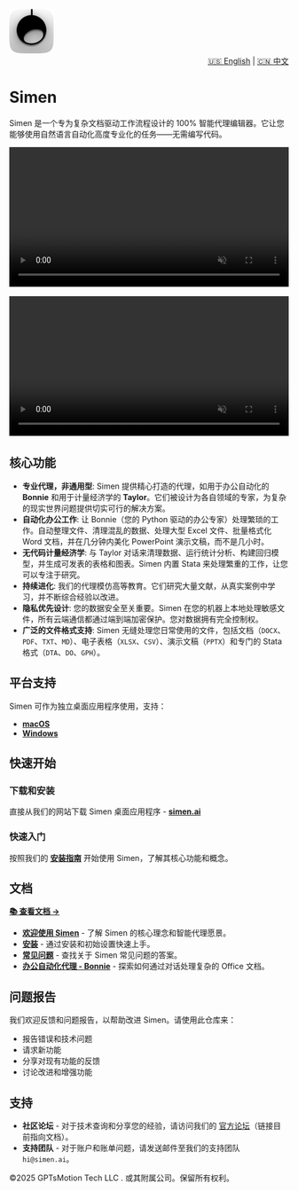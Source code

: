 <div align="left">
  <img src="assets/icon.png" alt="Simen" width="80" height="80">
  
  <div align="right">
    <a href="README.md">🇺🇸 English</a> | <a href="README_CN.md">🇨🇳 中文</a>
  </div>
  
  # Simen
  
  Simen 是一个专为复杂文档驱动工作流程设计的 100% 智能代理编辑器。它让您能够使用自然语言自动化高度专业化的任务——无需编写代码。
  
  <video src="https://github.com/user-attachments/assets/63482f5f-6335-495c-bf82-481f23b738c3" autoplay loop muted playsinline width="100%"></video>
  
  <video src="https://github.com/user-attachments/assets/dfdc647f-0ff1-4005-b54a-b40122e26ce8" autoplay loop muted playsinline width="100%"></video>

</div>

## 核心功能

- **专业代理，非通用型**: Simen 提供精心打造的代理，如用于办公自动化的 **Bonnie** 和用于计量经济学的 **Taylor**。它们被设计为各自领域的专家，为复杂的现实世界问题提供切实可行的解决方案。
- **自动化办公工作**: 让 Bonnie（您的 Python 驱动的办公专家）处理繁琐的工作。自动整理文件、清理混乱的数据、处理大型 Excel 文件、批量格式化 Word 文档，并在几分钟内美化 PowerPoint 演示文稿，而不是几小时。
- **无代码计量经济学**: 与 Taylor 对话来清理数据、运行统计分析、构建回归模型，并生成可发表的表格和图表。Simen 内置 Stata 来处理繁重的工作，让您可以专注于研究。
- **持续进化**: 我们的代理模仿高等教育。它们研究大量文献，从真实案例中学习，并不断综合经验以改进。
- **隐私优先设计**: 您的数据安全至关重要。Simen 在您的机器上本地处理敏感文件，所有云端通信都通过端到端加密保护。您对数据拥有完全控制权。
- **广泛的文件格式支持**: Simen 无缝处理您日常使用的文件，包括文档（`DOCX`、`PDF`、`TXT`、`MD`）、电子表格（`XLSX`、`CSV`）、演示文稿（`PPTX`）和专门的 Stata 格式（`DTA`、`DO`、`GPH`）。

## 平台支持

Simen 可作为独立桌面应用程序使用，支持：
- **[macOS](https://case.simen.ai/cn/downloads)**
- **[Windows](https://case.simen.ai/cn/downloads)** 

## 快速开始

### 下载和安装
直接从我们的网站下载 Simen 桌面应用程序 - **[simen.ai](https://simen.ai)**

### 快速入门
按照我们的 **[安装指南](https://case.simen.ai/en/installation)** 开始使用 Simen，了解其核心功能和概念。

## 文档

**[📚 查看文档 →](https://case.simen.ai/cn/welcome)**

- **[欢迎使用 Simen](https://case.simen.ai/cn/welcome)** - 了解 Simen 的核心理念和智能代理愿景。
- **[安装](https://case.simen.ai/cn/installation)** - 通过安装和初始设置快速上手。
- **[常见问题](https://case.simen.ai/cn/faq)** - 查找关于 Simen 常见问题的答案。
- **[办公自动化代理 - Bonnie](https://case.simen.ai/cn/bonnie/introduct)** - 探索如何通过对话处理复杂的 Office 文档。

## 问题报告
我们欢迎反馈和问题报告，以帮助改进 Simen。请使用此仓库来：
- 报告错误和技术问题
- 请求新功能
- 分享对现有功能的反馈
- 讨论改进和增强功能

## 支持
- **社区论坛** - 对于技术查询和分享您的经验，请访问我们的 [官方论坛](https://case.simen.ai/cn/welcome)（链接目前指向文档）。
- **支持团队** - 对于账户和账单问题，请发送邮件至我们的支持团队 `hi@simen.ai`。


©2025 GPTsMotion Tech LLC . 或其附属公司。保留所有权利。 